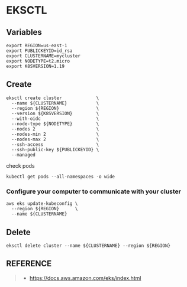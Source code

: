 # EKSCTL

## Variables

```shell
export REGION=us-east-1
export PUBLICKEYID=id_rsa
export CLUSTERNAME=mycluster
export NODETYPE=t2.micro
export K8SVERSION=1.19
```

## Create

```shel
eksctl create cluster             \
  --name ${CLUSTERNAME}           \
  --region ${REGION}              \
  --version ${K8SVERSION}         \
  --with-oidc                     \
  --node-type ${NODETYPE}         \
  --nodes 2                       \
  --nodes-min 2                   \
  --nodes-max 2                   \
  --ssh-access                    \
  --ssh-public-key ${PUBLICKEYID} \
  --managed
```

check pods

```shell
kubectl get pods --all-namespaces -o wide
```

### Configure your computer to communicate with your cluster

```shell
aws eks update-kubeconfig \
  --region ${REGION}      \
  --name ${CLUSTERNAME}
```

## Delete

```shell
eksctl delete cluster --name ${CLUSTERNAME} --region ${REGION}
```

## REFERENCE

> - https://docs.aws.amazon.com/eks/index.html
